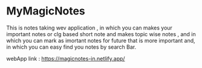 # MyMagicNotes
This is notes taking wev application , in which you can makes your important notes or clg based short note and makes topic wise notes , and in which you can mark as imortant notes for future that is more important and, in which you can easy find you notes by search Bar.


webApp link : https://magicnotes-in.netlify.app/
